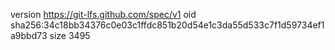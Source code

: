 version https://git-lfs.github.com/spec/v1
oid sha256:34c18bb34376c0e03c1ffdc851b20d54e1c3da55d533c7f1d59734ef1a9bbd73
size 3495
